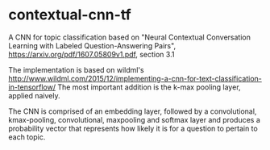 # contextual-cnn-tf

A CNN for topic classification based on "Neural Contextual Conversation Learning with Labeled Question-Answering Pairs", https://arxiv.org/pdf/1607.05809v1.pdf, section 3.1

The implementation is based on wildml's http://www.wildml.com/2015/12/implementing-a-cnn-for-text-classification-in-tensorflow/
The most important addition is the k-max pooling layer, applied naively.

The CNN is comprised of an embedding layer, followed by a convolutional, kmax-pooling, convolutional, maxpooling and softmax layer and produces a probability vector that represents how likely it is for a question to pertain to each topic.
